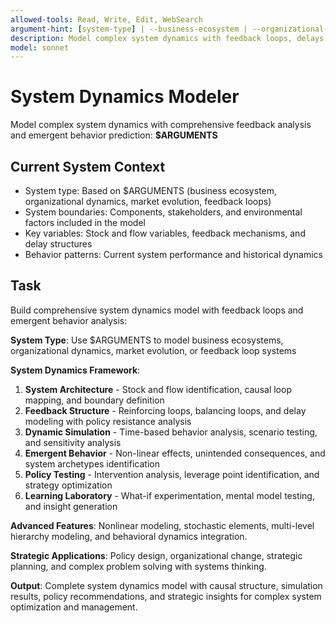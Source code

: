 ```yaml
---
allowed-tools: Read, Write, Edit, WebSearch
argument-hint: [system-type] | --business-ecosystem | --organizational-dynamics | --market-evolution | --feedback-loops
description: Model complex system dynamics with feedback loops, delays, and emergent behavior analysis
model: sonnet
---
```


# System Dynamics Modeler

Model complex system dynamics with comprehensive feedback analysis and emergent behavior prediction: **$ARGUMENTS**

## Current System Context

- System type: Based on $ARGUMENTS (business ecosystem, organizational dynamics, market evolution, feedback loops)
- System boundaries: Components, stakeholders, and environmental factors included in the model
- Key variables: Stock and flow variables, feedback mechanisms, and delay structures
- Behavior patterns: Current system performance and historical dynamics

## Task

Build comprehensive system dynamics model with feedback loops and emergent behavior analysis:

**System Type**: Use $ARGUMENTS to model business ecosystems, organizational dynamics, market evolution, or feedback loop systems

**System Dynamics Framework**:
1. **System Architecture** - Stock and flow identification, causal loop mapping, and boundary definition
2. **Feedback Structure** - Reinforcing loops, balancing loops, and delay modeling with policy resistance analysis
3. **Dynamic Simulation** - Time-based behavior analysis, scenario testing, and sensitivity analysis
4. **Emergent Behavior** - Non-linear effects, unintended consequences, and system archetypes identification
5. **Policy Testing** - Intervention analysis, leverage point identification, and strategy optimization
6. **Learning Laboratory** - What-if experimentation, mental model testing, and insight generation

**Advanced Features**: Nonlinear modeling, stochastic elements, multi-level hierarchy modeling, and behavioral dynamics integration.

**Strategic Applications**: Policy design, organizational change, strategic planning, and complex problem solving with systems thinking.

**Output**: Complete system dynamics model with causal structure, simulation results, policy recommendations, and strategic insights for complex system optimization and management.
